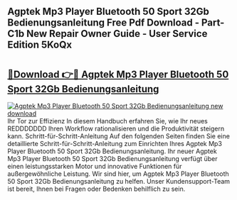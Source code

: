 ## Agptek Mp3 Player Bluetooth 50 Sport 32Gb Bedienungsanleitung Free Pdf Download - Part-C1b New Repair Owner Guide - User Service Edition 5KoQx

# <h2><a href="http://df1h03j.blite.top/?on=Agptek+Mp3+Player+Bluetooth+50+Sport+32Gb+Bedienungsanleitung">🔗Download 👉🔴 Agptek Mp3 Player Bluetooth 50 Sport 32Gb Bedienungsanleitung</a></h2>

[![Agptek Mp3 Player Bluetooth 50 Sport 32Gb Bedienungsanleitung new download](https://i.imgur.com/lujVjoI.png)](http://df1h03j.blite.top/?on=Agptek+Mp3+Player+Bluetooth+50+Sport+32Gb+Bedienungsanleitung)
Ihr Tor zur Effizienz In diesem Handbuch erfahren Sie, wie Ihr neues REDDDDDDD Ihren Workflow rationalisieren und die Produktivität steigern kann. Schritt-für-Schritt-Anleitung Auf den folgenden Seiten finden Sie eine detaillierte Schritt-für-Schritt-Anleitung zum Einrichten Ihres Agptek Mp3 Player Bluetooth 50 Sport 32Gb Bedienungsanleitung. Ihr neuer Agptek Mp3 Player Bluetooth 50 Sport 32Gb Bedienungsanleitung verfügt über einen leistungsstarken Motor und innovative Funktionen für außergewöhnliche Leistung. Wir sind hier, um Agptek Mp3 Player Bluetooth 50 Sport 32Gb Bedienungsanleitung zu helfen. Unser Kundensupport-Team ist bereit, Ihnen bei Fragen oder Bedenken behilflich zu sein.
